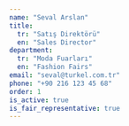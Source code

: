 ```yaml
---
name: "Seval Arslan"
title:
  tr: "Satış Direktörü"
  en: "Sales Director"
department:
  tr: "Moda Fuarları"
  en: "Fashion Fairs"
email: "seval@turkel.com.tr"
phone: "+90 216 123 45 68"
order: 1
is_active: true
is_fair_representative: true
---
```

